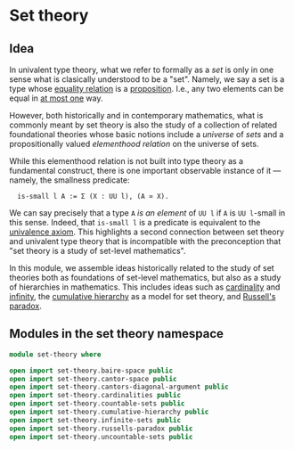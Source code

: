 # Set theory

## Idea

In univalent type theory, what we refer to formally as a _set_ is only in one
sense what is clasically understood to be a "set". Namely, we say a set is a
type whose [equality relation](foundation-core.identity-types.md) is a
[proposition](foundation-core.propositions.md). I.e., any two elements can be
equal in [at most one](foundation.subterminal-types.md) way.

However, both historically and in contemporary mathematics, what is commonly
meant by set theory is also the study of a collection of related foundational
theories whose basic notions include a _universe_ of _sets_ and a
propositionally valued _elementhood relation_ on the universe of sets.

While this elementhood relation is not built into type theory as a fundamental
construct, there is one important observable instance of it — namely, the
smallness predicate:

```text
  is-small l A := Σ (X : UU l), (A ≃ X).
```

We can say precisely that a type `A` _is an element_ of `UU l` if `A` is
`UU l`-small in this sense. Indeed, that `is-small l` is a predicate is
equivalent to the [univalence axiom](foundation-core.univalence.md). This
highlights a second connection between set theory and univalent type theory that
is incompatible with the preconception that "set theory is a study of set-level
mathematics".

In this module, we assemble ideas historically related to the study of set
theories both as foundations of set-level mathematics, but also as a study of
hierarchies in mathematics. This includes ideas such as
[cardinality](set-theory.cardinalities.md) and
[infinity](set-theory.infinite-sets.md), the
[cumulative hierarchy](set-theory.cumulative-hierarchy.md) as a model for set
theory, and [Russell's paradox](set-theory.russells-paradox.md).

## Modules in the set theory namespace

```agda
module set-theory where

open import set-theory.baire-space public
open import set-theory.cantor-space public
open import set-theory.cantors-diagonal-argument public
open import set-theory.cardinalities public
open import set-theory.countable-sets public
open import set-theory.cumulative-hierarchy public
open import set-theory.infinite-sets public
open import set-theory.russells-paradox public
open import set-theory.uncountable-sets public
```
